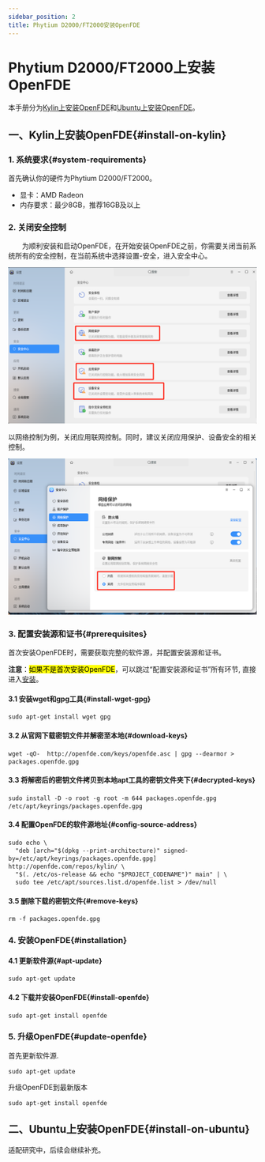 ```yaml
---
sidebar_position: 2
title: Phytium D2000/FT2000安装OpenFDE
---
```


# Phytium D2000/FT2000上安装OpenFDE

本手册分为[Kylin上安装OpenFDE](#install-on-kylin)和[Ubuntu上安装OpenFDE](#install-on-ubuntu)。

## 一、Kylin上安装OpenFDE{#install-on-kylin}

### 1. 系统要求{#system-requirements}

首先确认你的硬件为Phytium D2000/FT2000。
  
- 显卡：AMD Radeon
- 内存要求：最少8GB，推荐16GB及以上

### 2. 关闭安全控制

&emsp;&emsp;为顺利安装和启动OpenFDE，在开始安装OpenFDE之前，你需要关闭当前系统所有的安全控制，在当前系统中选择设置-安全，进入安全中心。

![control](./../img/control.png)

以网络控制为例，关闭应用联网控制。同时，建议关闭应用保护、设备安全的相关控制。

![protect](./../img/protect.png)

### 3. 配置安装源和证书{#prerequisites}

首次安装OpenFDE时，需要获取完整的软件源，并配置安装源和证书。

 **注意**：<mark>如果不是首次安装OpenFDE</mark>，可以跳过“配置安装源和证书”所有环节, 直接进入[安装](#installation)。

#### 3.1 安装wget和gpg工具{#install-wget-gpg}

```
sudo apt-get install wget gpg
```

#### 3.2 从官网下载密钥文件并解密至本地{#download-keys}

```
wget -qO-  http://openfde.com/keys/openfde.asc | gpg --dearmor > packages.openfde.gpg
```

#### 3.3 将解密后的密钥文件拷贝到本地apt工具的密钥文件夹下{#decrypted-keys}

```
sudo install -D -o root -g root -m 644 packages.openfde.gpg /etc/apt/keyrings/packages.openfde.gpg
```

#### 3.4 配置OpenFDE的软件源地址{#config-source-address}
 
```
sudo echo \
  "deb [arch="$(dpkg --print-architecture)" signed-by=/etc/apt/keyrings/packages.openfde.gpg] http://openfde.com/repos/kylin/ \
  "$(. /etc/os-release && echo "$PROJECT_CODENAME")" main" | \
  sudo tee /etc/apt/sources.list.d/openfde.list > /dev/null
```

#### 3.5 删除下载的密钥文件{#remove-keys}

```
rm -f packages.openfde.gpg
```

### 4. 安装OpenFDE{#installation}

#### 4.1 更新软件源{#apt-update}

```
sudo apt-get update
```

#### 4.2 下载并安装OpenFDE{#install-openfde}

```
sudo apt-get install openfde 
```

### 5. 升级OpenFDE{#update-openfde}

首先更新软件源.

```
sudo apt-get update
```

升级OpenFDE到最新版本

```
sudo apt-get install openfde
```

## 二、Ubuntu上安装OpenFDE{#install-on-ubuntu}

适配研究中，后续会继续补充。